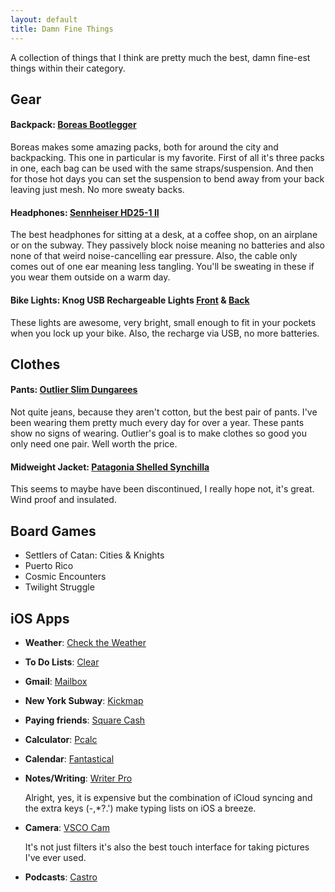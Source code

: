 ```yaml
---
layout: default
title: Damn Fine Things
---
```


A collection of things that I think are pretty much the best, damn fine-est things within their category.

## Gear

#### **Backpack**: [Boreas Bootlegger][bootlegger]

Boreas makes some amazing packs, both for around the city and backpacking. This one in particular is my favorite. First of all it's three packs in one, each bag can be used with the same straps/suspension. And then for those hot days you can set the suspension to bend away from your back leaving just mesh. No more sweaty backs.

#### **Headphones**: [Sennheiser HD25-1 II][sennheiser]

The best headphones for sitting at a desk, at a coffee shop, on an airplane or on the subway. They passively block noise meaning no batteries and also none of that weird noise-cancelling ear pressure. Also, the cable only comes out of one ear meaning less tangling. You'll be sweating in these if you wear them outside on a warm day.

#### **Bike Lights**: Knog USB Rechargeable Lights [Front][knog-front] & [Back][knog-back]

These lights are awesome, very bright, small enough to fit in your pockets when you lock up your bike. Also, the recharge via USB, no more batteries.

[bootlegger]: http://www.boreasgear.com/collections/super-tramp/products/bootlegger-eclipse-black
[knog-front]: http://www.amazon.com/Knog-Boomer-Rechargeable-Front-Light/dp/B004HNRBCG
[knog-back]: http://www.amazon.com/Knog-Boomer-Rechargeable-Rear-Light/dp/B004HNUSOE/ref=pd_sim_sg_5
[sennheiser]: http://www.amazon.com/Sennheiser-HD25-1-II-Closed-Back-Headphones/dp/B000TDZOXG/ref=sr_1_1

## Clothes

#### **Pants**: [Outlier Slim Dungarees](http://shop.outlier.cc/shop/retail/slim-dungarees.html)

Not quite jeans, because they aren't cotton, but the best pair of pants. I've been wearing them pretty much every day for over a year. These pants show no signs of wearing. Outlier's goal is to make clothes so good you only need one pair. Well worth the price.

#### **Midweight Jacket**: [Patagonia Shelled Synchilla][patagonia-shelled]

This seems to maybe have been discontinued, I really hope not, it's great. Wind proof and insulated.

[patagonia-shelled]: http://www.moosejaw.com/moosejaw/shop/product_Patagonia-Men-s-Shelled-Synchilla-Jacket_10193871_10208_10000001_-1_

## Board Games

- Settlers of Catan: Cities & Knights
- Puerto Rico
- Cosmic Encounters
- Twilight Struggle

## iOS Apps

- **Weather**: [Check the Weather](http://checktheweather.co/)
- **To Do Lists**: [Clear](http://realmacsoftware.com/clear)
- **Gmail**: [Mailbox](http://www.mailboxapp.com/)
- **New York Subway**: [Kickmap](http://www.kickmap.com/)
- **Paying friends**: [Square Cash](https://square.com/cash/)
- **Calculator**: [Pcalc](http://www.pcalc.com/)
- **Calendar**: [Fantastical](https://flexibits.com/fantastical-iphone)
- **Notes/Writing**: [Writer Pro](http://writer.pro/)

    Alright, yes, it is expensive but the combination of iCloud syncing and the extra keys (-,*?.') make typing lists on iOS a breeze.

- **Camera**: [VSCO Cam](http://vsco.co/vscocam)

    It's not just filters it's also the best touch interface for taking pictures I've ever used.

- **Podcasts**: [Castro](http://castro.fm/)
